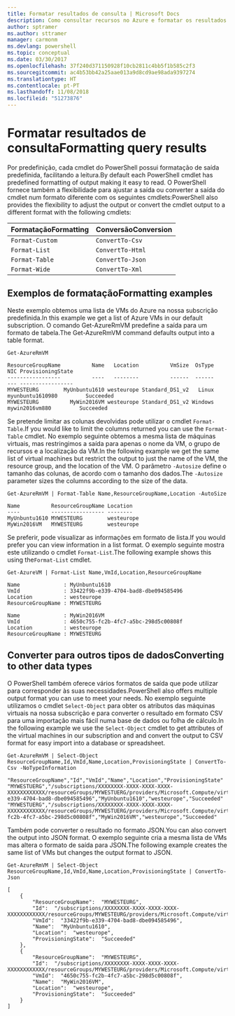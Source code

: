 ```yaml
---
title: Formatar resultados de consulta | Microsoft Docs
description: Como consultar recursos no Azure e formatar os resultados.
author: sptramer
ms.author: sttramer
manager: carmonm
ms.devlang: powershell
ms.topic: conceptual
ms.date: 03/30/2017
ms.openlocfilehash: 37f240d371150928f10cb2811c4bb5f1b585c2f3
ms.sourcegitcommit: ac4b53bb42a25aae013a9d8cd9ae98ada9397274
ms.translationtype: HT
ms.contentlocale: pt-PT
ms.lasthandoff: 11/08/2018
ms.locfileid: "51273876"
---
```

# <a name="formatting-query-results"></a><span data-ttu-id="c8cf8-103">Formatar resultados de consulta</span><span class="sxs-lookup"><span data-stu-id="c8cf8-103">Formatting query results</span></span>

<span data-ttu-id="c8cf8-104">Por predefinição, cada cmdlet do PowerShell possui formatação de saída predefinida, facilitando a leitura.</span><span class="sxs-lookup"><span data-stu-id="c8cf8-104">By default each PowerShell cmdlet has predefined formatting of output making it easy to read.</span></span>  <span data-ttu-id="c8cf8-105">O PowerShell fornece também a flexibilidade para ajustar a saída ou converter a saída do cmdlet num formato diferente com os seguintes cmdlets:</span><span class="sxs-lookup"><span data-stu-id="c8cf8-105">PowerShell also provides the flexibility to adjust the output or convert the cmdlet output to a different format with the following cmdlets:</span></span>

| <span data-ttu-id="c8cf8-106">Formatação</span><span class="sxs-lookup"><span data-stu-id="c8cf8-106">Formatting</span></span>      | <span data-ttu-id="c8cf8-107">Conversão</span><span class="sxs-lookup"><span data-stu-id="c8cf8-107">Conversion</span></span>       |
|-----------------|------------------|
| `Format-Custom` | `ConvertTo-Csv`  |
| `Format-List`   | `ConvertTo-Html` |
| `Format-Table`  | `ConvertTo-Json` |
| `Format-Wide`   | `ConvertTo-Xml`  |

## <a name="formatting-examples"></a><span data-ttu-id="c8cf8-108">Exemplos de formatação</span><span class="sxs-lookup"><span data-stu-id="c8cf8-108">Formatting examples</span></span>

<span data-ttu-id="c8cf8-109">Neste exemplo obtemos uma lista de VMs do Azure na nossa subscrição predefinida.</span><span class="sxs-lookup"><span data-stu-id="c8cf8-109">In this example we get a list of Azure VMs in our default subscription.</span></span>  <span data-ttu-id="c8cf8-110">O comando Get-AzureRmVM predefine a saída para um formato de tabela.</span><span class="sxs-lookup"><span data-stu-id="c8cf8-110">The Get-AzureRmVM command defaults output into a table format.</span></span>

```powershell-interactive
Get-AzureRmVM
```

```output
ResourceGroupName          Name   Location          VmSize  OsType              NIC ProvisioningState
-----------------          ----   --------          ------  ------              --- -----------------
MYWESTEURG        MyUnbuntu1610 westeurope Standard_DS1_v2   Linux myunbuntu1610980         Succeeded
MYWESTEURG          MyWin2016VM westeurope Standard_DS1_v2 Windows   mywin2016vm880         Succeeded
```

<span data-ttu-id="c8cf8-111">Se pretende limitar as colunas devolvidas pode utilizar o cmdlet `Format-Table`.</span><span class="sxs-lookup"><span data-stu-id="c8cf8-111">If you would like to limit the columns returned you can use the `Format-Table` cmdlet.</span></span> <span data-ttu-id="c8cf8-112">No exemplo seguinte obtemos a mesma lista de máquinas virtuais, mas restringimos a saída para apenas o nome da VM, o grupo de recursos e a localização da VM.</span><span class="sxs-lookup"><span data-stu-id="c8cf8-112">In the following example we get the same list of virtual machines but restrict the output to just the name of the VM, the resource group, and the location of the VM.</span></span>  <span data-ttu-id="c8cf8-113">O parâmetro `-Autosize` define o tamanho das colunas, de acordo com o tamanho dos dados.</span><span class="sxs-lookup"><span data-stu-id="c8cf8-113">The `-Autosize` parameter sizes the columns according to the size of the data.</span></span>

```powershell-interactive
Get-AzureRmVM | Format-Table Name,ResourceGroupName,Location -AutoSize
```

```output
Name          ResourceGroupName Location
----          ----------------- --------
MyUnbuntu1610 MYWESTEURG        westeurope
MyWin2016VM   MYWESTEURG        westeurope
```

<span data-ttu-id="c8cf8-114">Se preferir, pode visualizar as informações em formato de lista.</span><span class="sxs-lookup"><span data-stu-id="c8cf8-114">If you would prefer you can view information in a list format.</span></span> <span data-ttu-id="c8cf8-115">O exemplo seguinte mostra este utilizando o cmdlet `Format-List`.</span><span class="sxs-lookup"><span data-stu-id="c8cf8-115">The following example shows this using the`Format-List` cmdlet.</span></span>

```powershell-interactive
Get-AzureVM | Format-List Name,VmId,Location,ResourceGroupName
```

```output
Name              : MyUnbuntu1610
VmId              : 33422f9b-e339-4704-bad8-dbe094585496
Location          : westeurope
ResourceGroupName : MYWESTEURG

Name              : MyWin2016VM
VmId              : 4650c755-fc2b-4fc7-a5bc-298d5c00808f
Location          : westeurope
ResourceGroupName : MYWESTEURG
```

## <a name="converting-to-other-data-types"></a><span data-ttu-id="c8cf8-116">Converter para outros tipos de dados</span><span class="sxs-lookup"><span data-stu-id="c8cf8-116">Converting to other data types</span></span>

<span data-ttu-id="c8cf8-117">O PowerShell também oferece vários formatos de saída que pode utilizar para corresponder às suas necessidades.</span><span class="sxs-lookup"><span data-stu-id="c8cf8-117">PowerShell also offers multiple output format you can use to meet your needs.</span></span>  <span data-ttu-id="c8cf8-118">No exemplo seguinte utilizamos o cmdlet `Select-Object` para obter os atributos das máquinas virtuais na nossa subscrição e para converter o resultado em formato CSV para uma importação mais fácil numa base de dados ou folha de cálculo.</span><span class="sxs-lookup"><span data-stu-id="c8cf8-118">In the following example we use the `Select-Object` cmdlet to get attributes of the virtual machines in our subscription and and convert the output to CSV format for easy import into a database or spreadsheet.</span></span>

```powershell-interactive
Get-AzureRmVM | Select-Object ResourceGroupName,Id,VmId,Name,Location,ProvisioningState | ConvertTo-Csv -NoTypeInformation
```

```output
"ResourceGroupName","Id","VmId","Name","Location","ProvisioningState"
"MYWESTUERG","/subscriptions/XXXXXXXX-XXXX-XXXX-XXXX-XXXXXXXXXXXX/resourceGroups/MYWESTUERG/providers/Microsoft.Compute/virtualMachines/MyUnbuntu1610","33422f9b-e339-4704-bad8-dbe094585496","MyUnbuntu1610","westeurope","Succeeded"
"MYWESTUERG","/subscriptions/XXXXXXXX-XXXX-XXXX-XXXX-XXXXXXXXXXXX/resourceGroups/MYWESTUERG/providers/Microsoft.Compute/virtualMachines/MyWin2016VM","4650c755-fc2b-4fc7-a5bc-298d5c00808f","MyWin2016VM","westeurope","Succeeded"
```

<span data-ttu-id="c8cf8-119">Também pode converter o resultado no formato JSON.</span><span class="sxs-lookup"><span data-stu-id="c8cf8-119">You can also convert the output into JSON format.</span></span>  <span data-ttu-id="c8cf8-120">O exemplo seguinte cria a mesma lista de VMs mas altera o formato de saída para JSON.</span><span class="sxs-lookup"><span data-stu-id="c8cf8-120">The following example creates the same list of VMs but changes the output format to JSON.</span></span>

```powershell-interactive
Get-AzureRmVM | Select-Object ResourceGroupName,Id,VmId,Name,Location,ProvisioningState | ConvertTo-Json
```

```output
[
    {
        "ResourceGroupName":  "MYWESTEURG",
        "Id":  "/subscriptions/XXXXXXXX-XXXX-XXXX-XXXX-XXXXXXXXXXXX/resourceGroups/MYWESTEURG/providers/Microsoft.Compute/virtualMachines/MyUnbuntu1610",
        "VmId":  "33422f9b-e339-4704-bad8-dbe094585496",
        "Name":  "MyUnbuntu1610",
        "Location":  "westeurope",
        "ProvisioningState":  "Succeeded"
    },
    {
        "ResourceGroupName":  "MYWESTEURG",
        "Id":  "/subscriptions/XXXXXXXX-XXXX-XXXX-XXXX-XXXXXXXXXXXX/resourceGroups/MYWESTEURG/providers/Microsoft.Compute/virtualMachines/MyWin2016VM",
        "VmId":  "4650c755-fc2b-4fc7-a5bc-298d5c00808f",
        "Name":  "MyWin2016VM",
        "Location":  "westeurope",
        "ProvisioningState":  "Succeeded"
    }
]
```

